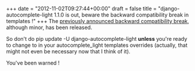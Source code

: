 +++
date = "2012-11-02T09:27:44+00:00"
draft = false
title = "django-autocomplete-light 1.1.0 is out, beware the backward compatibility break in templates !"
+++
The [previously announced backward compatibility break](http://blog.yourlabs.org/post/34262567559/upcoming-backward-compatibility-break-in), although minor, has been released.

So don't do pip update -U django-autocomplete-light **unless** you're ready to change <divs> to <span class="div"> in your autocomplete_light templates overrides (actually, that might not even be necessary now that I think of it).

You've been warned !